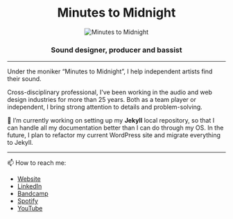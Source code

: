 <h1 align="center">Minutes to Midnight</h1>

<div align="center"><img src="https://minutestomidnight.co.uk/wp-content/uploads/2020/07/afedb-icons_production_2.gif" alt="Minutes to Midnight" /></div>

<h3 align="center">Sound designer, producer and bassist</h3>

---

Under the moniker “Minutes to Midnight”, I help independent artists find their sound.

Cross-disciplinary professional, I've been working in the audio and web design industries for more than 25 years. Both as a team player or independent, I bring strong attention to details and problem-solving.

🔭 I’m currently working on setting up my **Jekyll** local repository, so that I can handle all my documentation better than I can do through my OS. In the future, I plan to refactor my current WordPress site and migrate everything to Jekyll.

---

📫 How to reach me: 
- [Website](https://minutestomidnight.co.uk "Official website and blog")
- [LinkedIn](https://uk.linkedin.com/in/minutes2mid/ "Full professional profile")
- [Bandcamp](https://minutestomidnight.bandcamp.com/ "My music, in high definition")
- [Spotify](https://open.spotify.com/artist/250igOmtd9HCpGyXDWUcl9?si=d9t8bLC2QfG8iT1R3y9CAw "My music, in streaming")
- [YouTube](https://www.youtube.com/channel/UCXO3ZbalCLwCZwHk_UkDBHg/ "Music videos")

